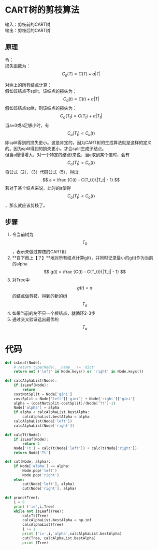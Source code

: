 # CART树的剪枝算法

输入：剪枝前的CART树  
输出：剪枝后的CART树

## 原理

令：  
损失函数为：  
$$
C_a(T) = C(T) + a|T| \tag {1}
$$

对树上的所有结点计算：  
假如该结点不split，该结点的损失为：  
$$
C_a(t) = C(t) + a|T| \tag {2}
$$
假如该结点split，则该结点的损失为：  
$$
C_a(T_t) = C(T_t) + a|T_t| \tag {3}
$$
当a=0或a足够小时，有  
$$
C_a(T_t) < C_a(t) \tag {4}
$$
即split得到的损失更小。这是肯定的，因为CART树的生成算法就是这样的定义的。因为split得到的损失更小，才会split生成子结点。  
但当a慢慢增大，对一个特定的结点t来说，当a取到某个值时，会有  
$$
C_a(T_t) = C_a(t) \tag {5}
$$
将公式（2）、（3）代码公式（5），得出:  
$$
a = \frac {C(t) - C(T_t)}{|T_t| - 1}
$$
若对于某个结点来说，此时的a使得$$C_a(T_t)< C_a(t) \tag {4}$$，那么就应该剪枝了。 

## 步骤

1. 令当前树为$$T_0$$，表示未做过剪枝的CART树  
2. **自下而上【？】**地对所有结点计算g(t)，并同时记录最小的g(t)作为当前的alpha  
$$
g(t) = \frac {C(t) - C(T_t)}{|T_t| - 1}
$$ 
3. 对Tree中$$g(t)=a$$的结点做剪枝，得到的新的树$$T_a$$  
4. 如果当前的树不只一个根结点，就循环2-3步 
5. 通过交叉验证选出最优的$$T_a$$   

# 代码

```python
def isLeaf(Node):
    # return type(Node).__name__ != 'dict'
    return not ('left' in Node.keys() or 'right' in Node.keys())
    
def calcAlphaList(Node):
    if isLeaf(Node):
        return
    costNotSplit = Node['gini']
    costSplit = Node['left']['gini'] + Node['right']['gini']
    alpha = (costNotSplit-costSplit)/(Node['Tt']-1)
    Node['alpha'] = alpha
    if alpha < calcAlphaList.bestAlpha:
        calcAlphaList.bestAlpha = alpha
    calcAlphaList(Node['left'])
    calcAlphaList(Node['right'])
    
def calcTt(Node):
    if isLeaf(Node):
        return 1
    Node['Tt'] = calcTt(Node['left']) + calcTt(Node['right'])
    return Node['Tt']

def cut(Node, alpha):
    if Node['alpha'] == alpha:
        Node.pop('left')
        Node.pop('right')
    else:
        cut(Node['left'], alpha)
        cut(Node['right'], alpha)
        
def prune(Tree):
    i = 0
    print ('i=',i,Tree)
    while not isLeaf(Tree):
        calcTt(Tree)
        calcAlphaList.bestAlpha = np.inf
        calcAlphaList(Tree)
        i += 1
        print ('i=',i,'alpha',calcAlphaList.bestAlpha)
        cut(Tree, calcAlphaList.bestAlpha)
        print (Tree)
```